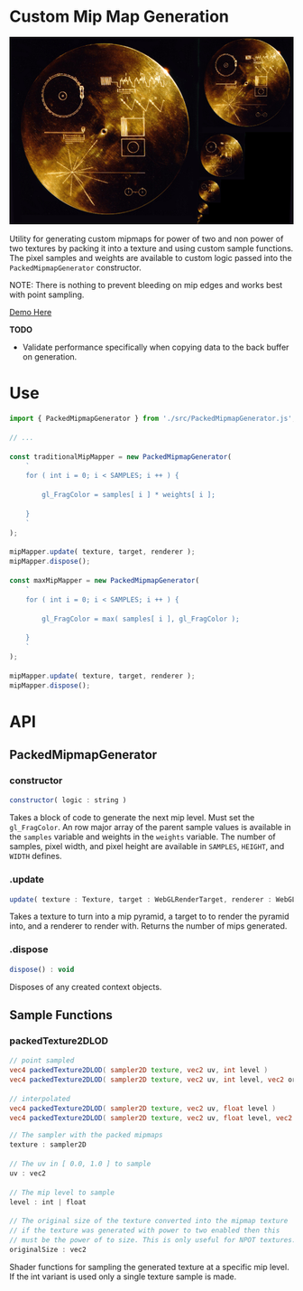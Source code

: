 # Custom Mip Map Generation

![](./docs/image.png)

Utility for generating custom mipmaps for power of two and non power of two textures by packing it into a texture and using custom sample functions. The pixel samples and weights are available to custom logic passed into the `PackedMipmapGenerator` constructor.

NOTE: There is nothing to prevent bleeding on mip edges and works best with point sampling.

[Demo Here](https://gkjohnson.github.io/threejs-sandbox/custom-mipmap-generation/)

**TODO**
- Validate performance specifically when copying data to the back buffer on generation.

# Use

```js
import { PackedMipmapGenerator } from './src/PackedMipmapGenerator.js';

// ...

const traditionalMipMapper = new PackedMipmapGenerator(
	`
	for ( int i = 0; i < SAMPLES; i ++ ) {

		gl_FragColor = samples[ i ] * weights[ i ];

	}
	`
);

mipMapper.update( texture, target, renderer );
mipMapper.dispose();

const maxMipMapper = new PackedMipmapGenerator(
	`
	for ( int i = 0; i < SAMPLES; i ++ ) {

		gl_FragColor = max( samples[ i ], gl_FragColor );

	}
	`
);

mipMapper.update( texture, target, renderer );
mipMapper.dispose();
```

# API

## PackedMipmapGenerator

### constructor

```js
constructor( logic : string )
```

Takes a block of code to generate the next mip level. Must set the `gl_FragColor`. An row major array of the parent sample values is available in the `samples` variable and weights in the `weights` variable. The number of samples, pixel width, and pixel height are available in `SAMPLES`, `HEIGHT`, and `WIDTH` defines.

### .update
```js
update( texture : Texture, target : WebGLRenderTarget, renderer : WebGLRenderer ) : Number
```

Takes a texture to turn into a mip pyramid, a target to to render the pyramid into, and a renderer to render with. Returns the number of mips generated.

### .dispose
```js
dispose() : void
```

Disposes of any created context objects.

## Sample Functions

### packedTexture2DLOD

```glsl
// point sampled
vec4 packedTexture2DLOD( sampler2D texture, vec2 uv, int level )
vec4 packedTexture2DLOD( sampler2D texture, vec2 uv, int level, vec2 originalSize )

// interpolated
vec4 packedTexture2DLOD( sampler2D texture, vec2 uv, float level )
vec4 packedTexture2DLOD( sampler2D texture, vec2 uv, float level, vec2 originalSize )
```

```js
// The sampler with the packed mipmaps
texture : sampler2D

// The uv in [ 0.0, 1.0 ] to sample
uv : vec2

// The mip level to sample
level : int | float

// The original size of the texture converted into the mipmap texture
// if the texture was generated with power to two enabled then this
// must be the power of to size. This is only useful for NPOT textures.
originalSize : vec2
```

Shader functions for sampling the generated texture at a specific mip level. If the int variant is used only a single texture sample is made.

